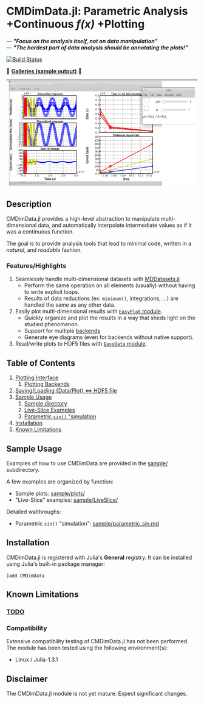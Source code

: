 # CMDimData.jl: Parametric Analysis +Continuous <var>f(x)</var> +Plotting

&mdash; ***"Focus on the analysis itself, not on data manipulation"***<br>
&mdash; ***"The hardest part of data analysis should be annotating the plots!"***

[![Build Status](https://travis-ci.org/ma-laforge/CMDimData.jl.svg?branch=master)](https://travis-ci.org/ma-laforge/CMDimData.jl)

:art: [**Galleries (sample output)**](https://github.com/ma-laforge/FileRepo/blob/master/CMDimData) :art:

| <img src="https://github.com/ma-laforge/FileRepo/blob/master/CMDimData/parametric_sin_live/phi_all-A_all.png" width="850"> |
| :---: |

## Description

CMDimData.jl provides a high-level abstraction to manipulate multi-dimensional data, and automatically interpolate intermediate values as if it was a continuous function.

The goal is to provide analysis tools that lead to minimal code, written in a *natural*, and *readable* fashion.

### Features/Highlights

 1. Seamlessly handle multi-dimensional datasets with [MDDatasets.jl](https://github.com/ma-laforge/MDDatasets.jl)
    - Perform the same operation on all elements (usually) without having to write explicit loops.
    - Results of data reductions (ex: `minimum()`, integrations, ...) are handled the same as any other data.
 1. Easily plot multi-dimensional results with [`EasyPlot` module](doc/EasyPlot.md).
    - Quickly organize and plot the results in a way that sheds light on the studied phenomenon.
    - Support for multiple [backends](doc/EasyPlot_backends.md)
    - Generate eye diagrams (even for backends without native support).
 1. Read/write plots to HDF5 files with [`EasyData` module](doc/EasyData.md).

## Table of Contents

 1. [Plotting Interface](doc/EasyPlot.md)
    1. [Plotting Backends](doc/EasyPlot_backends.md)
 1. [Saving/Loading {Data/Plot} &hArr; HDF5 file](doc/EasyData.md)
 1. [Sample Usage](#SampleUsage)
    1. [Sample directory](sample)
    1. [Live-Slice Examples](sample/LiveSlice)
    1. [Parametric `sin()` "simulation](sample/parametric_sin.md)
 1. [Installation](#Installation)
 1. [Known Limitations](#KnownLimitations)

<a name="SampleUsage"></a>
## Sample Usage
Examples of how to use CMDimData are provided in the [sample/](sample) subdirectory.

A few examples are organized by function:
 - Sample plots: [sample/plots/](sample/plots)
 - "Live-Slice" examples: [sample/LiveSlice/](sample/LiveSlice)

Detailed walthroughs:
 - Parametric `sin()` "simulation": [sample/parametric\_sin.md](sample/parametric_sin.md)

<a name="Installation"></a>
## Installation

CMDimData.jl is registered with Julia's **General** registry. It can be installed using Julia's built-in package manager:
```
]add CMDimData
```

<a name="KnownLimitations"></a>
## Known Limitations

### [TODO](TODO.md)

### Compatibility

Extensive compatibility testing of CMDimData.jl has not been performed.  The module has been tested using the following environment(s):

 - Linux / Julia-1.3.1

## Disclaimer

The CMDimData.jl module is not yet mature.  Expect significant changes.
